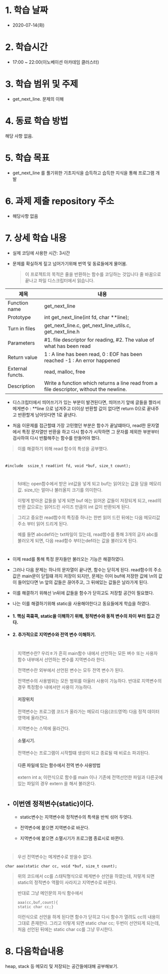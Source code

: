 # 1. 학습 날짜

* 2020-07-14(화)

# 2. 학습시간

* 17:00 ~ 22:00(이노베이션 아카데임 클러스터)

# 3. 학습 범위 및 주제

* get_next_line. 문제의 이해

# 4. 동료 학습 방법

해당 사항 없음.

# 5. 학습 목표

* get_next_line 를 풀기위한 기초지식을 습득하고 습득한 지식을 통해 프로그램 개발

# 6. 과제 제출 repository 주소

* 해당사항 없음 

# 7. 상세 학습 내용

* 실제 코딩에 사용한 시간: 3시간

* 문제를 확실하게 짚고 넘어가기위해 번역 및 동료들에게 물어봄. 

  > 이 프로젝트의 목적은 줄을 반환하는 함수를 코딩하는 것입니다
줄 바꿈으로 끝나고 파일 디스크립터에서 읽습니다.

|제목|내용|
|------|---
|Function name |get_next_line
|Prototype|int get_next_line(int fd, char **line);
|Turn in files|get_next_line.c, get_next_line_utils.c, get_next_line.h
|Parameters|#1. file descriptor for reading, #2. The value of what has been read
|Return value |1 : A line has been read, 0 : EOF has been reached -1 : An error happened
|External functs. |read, malloc, free
|Description|Write a function which returns a line read from a file descriptor, without the newline.

 * 디스크립터에서 띄어쓰기가 있는 부분이 발견된다면, 띄어쓰기 앞에 글들을 짤라서 메게변수 : **line  으로 넘겨주고 더이상 반환할 값이 없다면 return 0으로 끝내주고 반환할게 남아잇다면 1로 끝낸다.

 * 처음 이문제를 접근할떄 가장 고민했던 부분은 함수가 끝날떄마다, read한 문자열에서 특정 문자열만 반환을 하고 다시 함수가 시작하면 그 문자를 제외한 부분부터 검사하여 다시 반홚해주는 함수를 만들어야 했다. 

 > 이를 해결하기 위해 read 함수의 특성을 공부했다. 
#
 <pre><code>#include <unistd.h> ssize_t read(int fd, void *buf, size_t count);</pre></code>

#

  > fd에는  open함수에서 받은 int값을 넣게 되고 buf는 읽어오는 값을 담을 메모리값. size_t는 얼마나 불러올지 크기를 의미한다. 

  > 이렇게 받아온 값들을 넣게 되면 buf 에는 읽어온 값들이 저장되게 되고, read의 반환 값으로는 읽어드린 사이즈 만큼의 int 값이 반환되게 된다. 

  > 그리고 중요한 read함수의 특징중 하나는 한번 읽어 드린 뒤에는 다음  메모리값 주소 부터 읽어 드리게 된다. 

  > 예를 들면 abcdef라는 txt파일이 있는데, read함수를 통해 3개의 글자 abc를 불러오게 되면, 다음 read함수 부터는def라는 값을 불러오게 된다. 

#
#

  * 이제 read를 통해 특정 문자들만 불러오는 기능은 해결하였다. 

  * 그러나 다음 문제는 하나의 문자열이 끝나면, 함수는 닫히게 된다. read함수의 주소값은 main문이 닫힐떄 까지 저장이 되지만, 문제는 이미 buf에 저장한 값에 \n의 값이 들어있다면 \n 앞의 값들은 끊어주고, 그 뒤에있는 값들은 날라가게 된다. 

  * 이를 해결하기 위해선 \n뒤에 값들을 함수가 닫히고도 저장할 공간이 필요했다. 

  * 나는 이를 해결하기위해 static을 사용해야한다고 동요들에게 학습을 하였다. 

  * #### 1. 핵심 콕콬콕, static을 이해하기 위해, 정적변수와 동적 변수의 차이 부터 집고 간다. 

  * #### 2.  추가적으로 지역변수와 전역 변수 이해하기. 
#

  > 지역변수란? 우리ㅎ가 흔히 main함수 내에서 선언하는 모든 벼수 또는 사용자 함수 내부에서 선언하는 변수를 지역변수라 한다. 

  > 전역변수란 외부에서 선언된 변수는 모두 전역 변수가 된다. 

  > 전역변수의 사용범위는 모든 범위를 아울러 사용이 가능하다. 반대로 지역변수의 경우 특정함수 내에서만 사용이 가능하다. 
  
  > #### 저장위치
  > 전역변수는 프로그램 코드가 올라가는 메모리 다음(코드영역) 다음 정적 데이터영역에 올라간다. 

  > 지역변수는 스텍에 올라간다. 

  >#### 소멸시기.
  > 전역변수는 프로그램이 시작할떄 생성이 되고 종료될 때 비로소 파괴된다. 

  > #### 다른 파일에 있는 함수에서 전역 변수 사용방법
  >extern int a; 이런식으로 함수를 main 이나 기존에 전역선언한 파일과 다른곳에 있는 파일의 경우 extern 을 해서 불러온다. 
#
#

* ##  이번엔 정적변수(static)이다. 

   * static변수는 지역변수와 정적변수의 특색을 반씩 섞어 두엇다. 

   * 전역변수에 붙으면 지역변수로 바꾼다.
   * 지역변수에 붙으면 소멸시기가 프로그램 종료시로 바뀐다.

#

   > 우선 전역변수는 메게변수로 받을수 없다. 
   <pre><code>char aaa(static char cc, void *buf, size_t count);
</pre></code>
   > 위의 코드에서 cc를 스태틱형식으로 메게변수 선언을 하였는데, 저렇게 되면 static의 정적변수 역활이 사라지고 지역변수로 바뀐다. 

   > 반대로 그냥 메인문의 자식 함수에서 <pre><code>aaa(cc,buf,count){
   static char cc;}</pre></code>
   > 이런식으로 선언을 하게 된다면 함수가 닫히고 다시 함수가 열려도 cc의 내용이 그대로 존재한다. 
   > 그리고 이렇게 되면 static char cc; 두번이 선언되게 되는데, 처음 선언된 뒤에는 static char cc를 그냥 무시한다. 

# 8. 다음학습내용
heap, stack 등 메모리 및 저장되는 공간들에대해 공부해보기. 